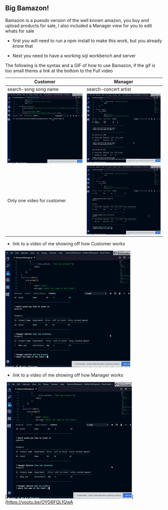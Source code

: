 ## Big Bamazon!

Bamazon is a puesdo version of the well known amazon, you buy and upload products for sale, I also included 
a Manager view for you to edit whats for sale

 * first you will need to run a npm install to make this work, but you already know that
 
 * Next you need to have a working sql workbench and server
 
The following is the syntax and a GIF of how to use Bamazon, if the gif is too small theres a link at the bottom to the Full video
 
 Customer | Manager  
------------ | ------------- 
search-song song name  | search-concert artist 
![customer gif](/gifs/customer.gif) | ![manager gif](/gifs/manager.gif) 
Only one video for customer | ![manager gif](/gifs/manager2.gif) 
 
 
 
 
 


* link to a video of me showing off how Customer works

[![Watch the video](/gifs/manager2.gif)](https://youtu.be/IAktRtENbAE)

* link to a video of me showing off how Manager works

[![Watch the video](/gifs/manager2.gif)](https://youtu.be/OYG6FQLfQwA
